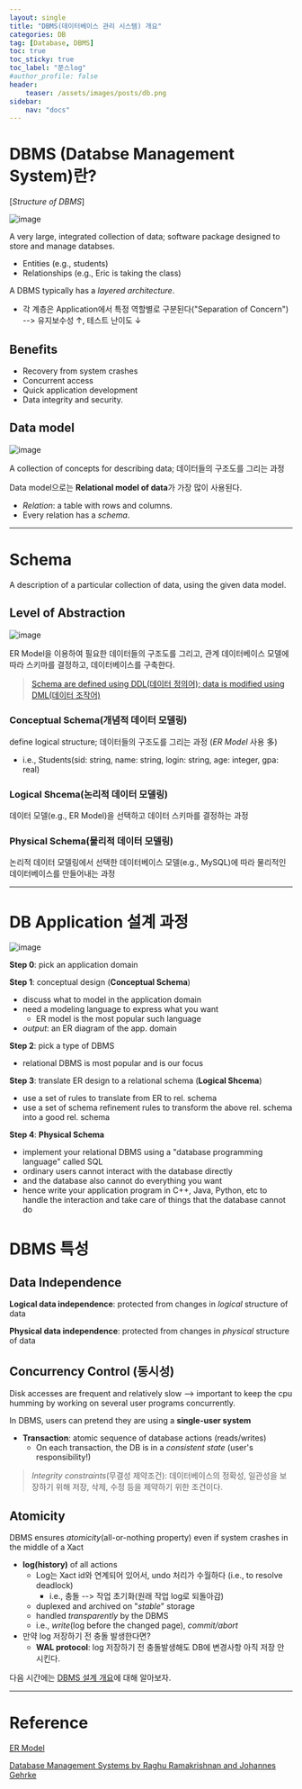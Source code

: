 ```yaml
---
layout: single
title: "DBMS(데이터베이스 관리 시스템) 개요"
categories: DB
tag: [Database, DBMS]
toc: true
toc_sticky: true
toc_label: "쭌스log"
#author_profile: false
header:
    teaser: /assets/images/posts/db.png
sidebar:
    nav: "docs"
---
```


# DBMS (Databse Management System)란?
[*Structure of DBMS*]

![image](https://user-images.githubusercontent.com/39285147/189471863-c45396bc-de4b-4fae-8af8-2dc700bc4c69.png)

A very large, integrated collection of data; software package designed to store and manage databses.
- Entities (e.g., students)
- Relationships (e.g., Eric is taking the class)

A DBMS typically has a *layered architecture*.
- 각 계층은 Application에서 특정 역할별로 구분된다("Separation of Concern") --> 유지보수성 ↑, 테스트 난이도 ↓

## Benefits
- Recovery from system crashes
- Concurrent access
- Quick application development
- Data integrity and security.

## Data model
![image](https://user-images.githubusercontent.com/39285147/192067169-83a3dbb2-9b6c-4e41-b856-2011dd222530.png)

A collection of concepts for describing data; 데이터들의 구조도를 그리는 과정

Data model으로는 **Relational model of data**가 가장 많이 사용된다.
- *Relation*: a table with rows and columns.
- Every relation has a *schema*.

****
# Schema
A description of a particular collection of data, using the given data model.

## Level of Abstraction
![image](https://user-images.githubusercontent.com/39285147/189469124-efd0da27-2542-4b63-b30c-e579c268c36b.png)

ER Model을 이용하여 필요한 데이터들의 구조도를 그리고, 관계 데이터베이스 모델에 따라 스키마를 결정하고, 데이터베이스를 구축한다.

> [Schema are defined using DDL(데이터 정의어); data is modified using DML(데이터 조작어)](https://brownbears.tistory.com/180)

### Conceptual Schema(개념적 데이터 모델링)
define logical structure; 데이터들의 구조도를 그리는 과정 (*ER Model* 사용 多)
- i.e., Students(sid: string, name: string, login: string, age: integer, gpa: real)

### Logical Shcema(논리적 데이터 모델링)
데이터 모델(e.g., ER Model)을 선택하고 데이터 스키마를 결정하는 과정

### Physical Schema(물리적 데이터 모델링)
논리적 데이터 모델링에서 선택한 데이터베이스 모델(e.g., MySQL)에 따라 물리적인 데이터베이스를 만들어내는 과정

****
# DB Application 설계 과정
![image](https://user-images.githubusercontent.com/39285147/192072323-4b2ed7af-0e49-4d01-b207-698a77d041c1.png)

**Step 0**: pick an application domain

**Step 1**: conceptual design (**Conceptual Schema**)
- discuss what to model in the application domain
- need a modeling language to express what you want
    - ER model is the most popular such language
- *output*: an ER diagram of the app. domain

**Step 2**: pick a type of DBMS
- relational DBMS is most popular and is our focus

**Step 3**: translate ER design to a relational schema (**Logical Shcema**)
- use a set of rules to translate from ER to rel. schema
- use a set of schema refinement rules to transform the above rel. schema into a good rel. schema

**Step 4**: **Physical Schema**
- implement your relational DBMS using a "database programming language" called SQL
- ordinary users cannot interact with the database directly
- and the database also cannot do everything you want
- hence write your application program in C++, Java, Python, etc to handle the interaction and take care of things that the database cannot do

# DBMS 특성
## Data Independence
**Logical data independence**: protected from changes in *logical* structure of data

**Physical data independence**: protected from changes in *physical* structure of data

## Concurrency Control (동시성)
Disk accesses are frequent and relatively slow --> important to keep the cpu humming by working on several user programs concurrently.

In DBMS, users can pretend they are using a **single-user system**
- **Transaction**: atomic sequence of database actions (reads/writes)
    - On each transaction, the DB is in a *consistent state* (user's responsibility!)

> *Integrity constraints*(무결성 제약조건): 데이터베이스의 정확성, 일관성을 보장하기 위해 저장, 삭제, 수정 등을 제약하기 위한 조건이다.

## Atomicity
DBMS ensures *atomicity*(all-or-nothing property) even if system crashes in the middle of a Xact
- **log(history)** of all actions
    - Log는 Xact id와 연계되어 있어서, undo 처리가 수월하다 (i.e., to resolve deadlock)
        - i.e., 충돌 --> 작업 초기화(원래 작업 log로 되돌아감)
    - duplexed and archived on "*stable*" storage
    - handled *transparently* by the DBMS
    - i.e., *write*(log before the changed page), *commit/abort*
- 만약 log 저장하기 전 충돌 발생한다면?
    - **WAL protocol**: log 저장하기 전 충돌발생해도 DB에 변경사항 아직 저장 안 시킨다.

다음 시간에는 [DBMS 설계 개요](https://hchoi256.github.io/db/db2/)에 대해 알아보자.

****
# Reference
[ER Model](https://magician-of-c.tistory.com/49)

[Database Management Systems by Raghu Ramakrishnan and Johannes Gehrke](https://pages.cs.wisc.edu/~dbbook/)